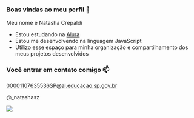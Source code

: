 ### Boas vindas ao meu perfil 💜

Meu nome é Natasha Crepaldi

- Estou estudando na [Alura](https://www,alura.com.br)
- Estou me desenvolvendo na linguagem JavaScript
- Utilizo esse espaço para minha organização e compartilhamento dos meus projetos desenvolvidos

### Você entrar em contato comigo 📫

00001107635536SP@al.educacao.sp.gov.br

@_natashasz

![](https://media.tenor.com/HJ8Nxo6FkI0AAAAM/broncos-hello.gif)
